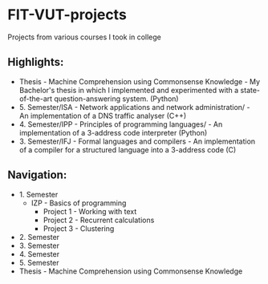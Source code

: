 # FIT-VUT-projects
Projects from various courses I took in college

## Highlights:
- Thesis - Machine Comprehension using Commonsense Knowledge - My Bachelor's thesis in which I implemented and experimented with a state-of-the-art question-answering system. (Python)
- 5\. Semester/ISA - Network applications and network administration/ - An implementation of a DNS traffic analyser (C++)
- 4\. Semester/IPP - Principles of programming languages/ - An implementation of a 3-address code interpreter (Python)
- 3\. Semester/IFJ - Formal languages and compilers - An implementation of a compiler for a structured language into a 3-address code (C)

## Navigation:
- 1\. Semester
  - IZP - Basics of programming
    - Project 1 - Working with text
    - Project 2 - Recurrent calculations
    - Project 3 - Clustering
- 2\. Semester
- 3\. Semester
- 4\. Semester
- 5\. Semester
- Thesis - Machine Comprehension using Commonsense Knowledge
